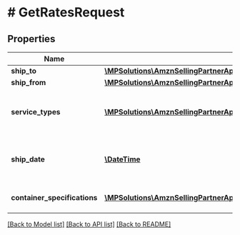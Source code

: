 # # GetRatesRequest

## Properties

Name | Type | Description | Notes
------------ | ------------- | ------------- | -------------
**ship_to** | [**\MPSolutions\AmznSellingPartnerApi\Models\Shipping\Address**](Address.md) |  |
**ship_from** | [**\MPSolutions\AmznSellingPartnerApi\Models\Shipping\Address**](Address.md) |  |
**service_types** | [**\MPSolutions\AmznSellingPartnerApi\Models\Shipping\ServiceType[]**](ServiceType.md) | A list of service types that can be used to send the shipment. |
**ship_date** | [**\DateTime**](\DateTime.md) | The start date and time. This defaults to the current date and time. | [optional]
**container_specifications** | [**\MPSolutions\AmznSellingPartnerApi\Models\Shipping\ContainerSpecification[]**](ContainerSpecification.md) | A list of container specifications. |

[[Back to Model list]](../../README.md#models) [[Back to API list]](../../README.md#endpoints) [[Back to README]](../../README.md)
